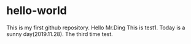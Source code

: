 # hello-world
This is my first github repository.
Hello Mr.Ding
This is test1.
Today is a sunny day(2019.11.28).
The third time test.
